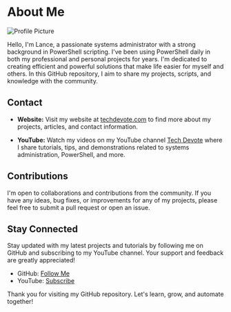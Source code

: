 # About Me

![Profile Picture](https://example.com/profile-picture.jpg)

Hello, I'm Lance, a passionate systems administrator with a strong background in PowerShell scripting. I've been using PowerShell daily in both my professional and personal projects for years. I'm dedicated to creating efficient and powerful solutions that make life easier for myself and others. In this GitHub repository, I aim to share my projects, scripts, and knowledge with the community.

## Contact

- **Website:** Visit my website at [techdevote.com](https://techdevote.com) to find more about my projects, articles, and contact information.

- **YouTube:** Watch my videos on my YouTube channel [Tech Devote](https://www.youtube.com/@tech-devote) where I share tutorials, tips, and demonstrations related to systems administration, PowerShell, and more.

## Contributions

I'm open to collaborations and contributions from the community. If you have any ideas, bug fixes, or improvements for any of my projects, please feel free to submit a pull request or open an issue.

## Stay Connected

Stay updated with my latest projects and tutorials by following me on GitHub and subscribing to my YouTube channel. Your support and feedback are greatly appreciated!

- GitHub: [Follow Me](https://github.com/lividwolfsix)
- YouTube: [Subscribe](https://www.youtube.com/@tech-devote)

Thank you for visiting my GitHub repository. Let's learn, grow, and automate together!

